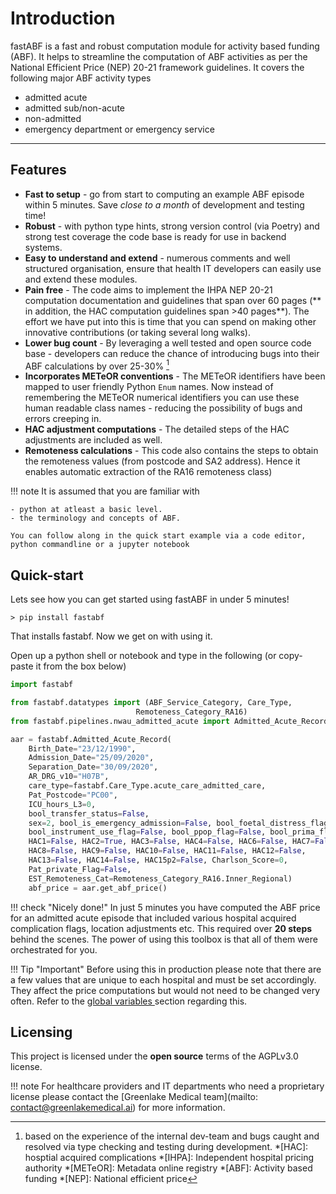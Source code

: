 
# Introduction

fastABF is a fast and robust computation module for activity based funding (ABF). It helps to 
streamline the computation of ABF activities as per the National Efficient Price (NEP) 20-21 framework guidelines.  It covers the following major ABF activity types

- admitted acute
- admitted sub/non-acute
- non-admitted
- emergency department or emergency service

---
## Features

- **Fast to setup** - go from start to computing an example ABF episode within 5 minutes. Save *close to a month* of development and testing time!
- **Robust** - with python type hints, strong version control (via Poetry) and strong test coverage the code base is ready for use in backend systems.
- **Easy to understand and extend** - numerous comments and well structured organisation, ensure that health IT developers can easily use and extend these modules. 
- **Pain free** - The code aims to implement the IHPA NEP 20-21 computation documentation and guidelines that span over 60 pages (** in addition, the HAC computation guidelines span >40 pages**). The effort we have put into this is time that you can spend on making other innovative contributions (or taking several long walks).
- **Lower bug count** - By leveraging a well tested and open source code base - developers can reduce the chance of introducing bugs into their ABF calculations by over 25-30% [^1] 
- **Incorporates METeOR conventions** - The METeOR identifiers have been mapped to user friendly Python `Enum` names. Now instead of remembering the METeOR numerical identifiers you can use these human readable class names  - reducing the possibility of bugs and errors creeping in. 
- **HAC adjustment computations** - The detailed steps of the HAC adjustments are included as well. 
- **Remoteness calculations** - This code also contains the steps to obtain the remoteness values (from postcode and SA2 address). Hence it enables automatic extraction of the RA16 remoteness class)

[^1]: based on the experience of the internal dev-team and bugs caught and resolved via type checking and testing during development.
*[HAC]: hosptial acquired complications
*[IHPA]: Independent hospital pricing authority
*[METeOR]:  Metadata online registry 
*[ABF]: Activity based funding
*[NEP]: National efficient price

!!! note 
    It is assumed that you are familiar with 

    - python at atleast a basic level.
    - the terminology and concepts of ABF.
    
    You can follow along in the quick start example via a code editor, python commandline or a jupyter notebook



## Quick-start
Lets see how you can get started using fastABF in under 5 minutes! 
```
> pip install fastabf 
```
That installs fastabf.  Now we get on with using it. 

Open up a python shell or notebook and type in the following (or copy-paste it from the box below)
``` python
import fastabf

from fastabf.datatypes import (ABF_Service_Category, Care_Type,
                            Remoteness_Category_RA16)
from fastabf.pipelines.nwau_admitted_acute import Admitted_Acute_Record

aar = fastabf.Admitted_Acute_Record(
    Birth_Date="23/12/1990",
    Admission_Date="25/09/2020",
    Separation_Date="30/09/2020",
    AR_DRG_v10="H07B",
    care_type=fastabf.Care_Type.acute_care_admitted_care,
    Pat_Postcode="PC00",
    ICU_hours_L3=0,
    bool_transfer_status=False,
    sex=2, bool_is_emergency_admission=False, bool_foetal_distress_flag=False,
    bool_instrument_use_flag=False, bool_ppop_flag=False, bool_prima_flag=False,
    HAC1=False, HAC2=True, HAC3=False, HAC4=False, HAC6=False, HAC7=False, 
    HAC8=False, HAC9=False, HAC10=False, HAC11=False, HAC12=False,
    HAC13=False, HAC14=False, HAC15p2=False, Charlson_Score=0,
    Pat_private_Flag=False,
    EST_Remoteness_Cat=Remoteness_Category_RA16.Inner_Regional)
    abf_price = aar.get_abf_price()
```

!!! check "Nicely done!"
    In just 5 minutes you have computed the ABF price for an admitted acute episode that included various hospital acquired complication flags, location adjustments etc. This required over **20 steps** behind the scenes. The power of using this toolbox is that all of them were orchestrated for you. 


!!! Tip "Important"
    Before using this in production please note that there are a few values that
    are unique to each hospital and must be set  accordingly. They 
    affect the price computations but would not need to be changed very often.
    Refer to the [global variables ](globalvariables.md) section regarding this.

## Licensing
This project is licensed under the **open source** terms of the AGPLv3.0 license. 

!!! note
    For healthcare providers and IT departments who need a proprietary license please contact the [Greenlake Medical team](mailto: contact@greenlakemedical.ai) for more information.
